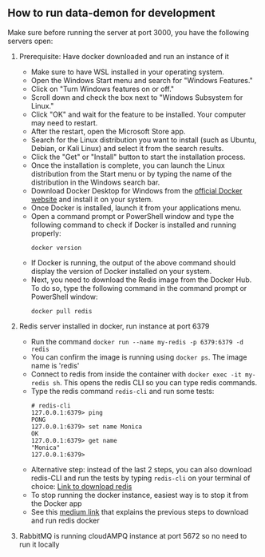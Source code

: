 ## How to run data-demon for development
 Make sure before running the server at port 3000, you have the following servers open:
 1) Prerequisite: Have docker downloaded and run an instance of it
      - Make sure to have WSL installed in your operating system.
      - Open the Windows Start menu and search for "Windows Features."
      - Click on "Turn Windows features on or off."
      - Scroll down and check the box next to "Windows Subsystem for Linux."
      - Click "OK" and wait for the feature to be installed. Your computer may need to restart.
      - After the restart, open the Microsoft Store app.
      - Search for the Linux distribution you want to install (such as Ubuntu, Debian, or Kali Linux) and select it from the search results.
      - Click the "Get" or "Install" button to start the installation process.
      - Once the installation is complete, you can launch the Linux distribution from the Start menu or by typing the name of the distribution in the Windows search bar.
      - Download Docker Desktop for Windows from the [official Docker website](https://docs.docker.com/desktop/install/windows-install/) and install it on your system. 
      - Once Docker is installed, launch it from your applications menu.
      - Open a command prompt or PowerShell window and type the following command to check if Docker is installed and running properly: 
         ```console
         docker version
         ```
      - If Docker is running, the output of the above command should display the version of Docker installed on your system.
      - Next, you need to download the Redis image from the Docker Hub. To do so, type the following command in the command prompt or PowerShell window:
         ```console
         docker pull redis
         ```
 2) Redis server installed in docker, run instance at port 6379
      - Run the command `docker run --name my-redis -p 6379:6379 -d redis`
      - You can confirm the image is running using `docker ps`. The image name is 'redis'
      - Connect to redis from inside the container with `docker exec -it my-redis sh`. This opens the redis CLI so you can type redis commands.
      - Type the redis command `redis-cli` and run some tests:
           ```shell
           # redis-cli
           127.0.0.1:6379> ping
           PONG
           127.0.0.1:6379> set name Monica
           OK
           127.0.0.1:6379> get name
           "Monica"
           127.0.0.1:6379>
           ```
      - Alternative step: instead of the last 2 steps, you can also download redis-CLI and run the tests by typing `redis-cli` on your terminal of choice: [Link to download redis](https://redis.io/topics/rediscli)
      - To stop running the docker instance, easiest way is to stop it from the Docker app
      - See this [medium link](https://medium.com/idomongodb/installing-redis-server-using-docker-container-453c3cfffbdf) that explains the previous steps to download and run redis docker

 3) RabbitMQ is running cloudAMPQ instance at port 5672 so no need to run it locally
 
